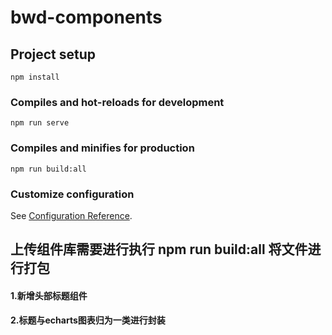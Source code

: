 # bwd-components

## Project setup
```
npm install
```

### Compiles and hot-reloads for development
```
npm run serve
```

### Compiles and minifies for production
```
npm run build:all
```


### Customize configuration
See [Configuration Reference](https://cli.vuejs.org/config/).

## 上传组件库需要进行执行 npm run build:all 将文件进行打包


#### 1.新增头部标题组件 
#### 2.标题与echarts图表归为一类进行封装